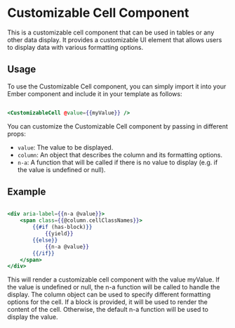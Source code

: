 # Customizable Cell Component

This is a customizable cell component that can be used in tables or any other data display. It provides a customizable UI element that allows users to display data with various formatting options.

## Usage

To use the Customizable Cell component, you can simply import it into your Ember component and include it in your template as follows:

```hbs

<CustomizableCell @value={{myValue}} />

```

You can customize the Customizable Cell component by passing in different props:

- `value`: The value to be displayed.
- `column`: An object that describes the column and its formatting options.
- `n-a`: A function that will be called if there is no value to display (e.g. if the value is undefined or null).

## Example

```hbs

<div aria-label={{n-a @value}}>
    <span class={{@column.cellClassNames}}>
        {{#if (has-block)}}
            {{yield}}
        {{else}}
            {{n-a @value}}
        {{/if}}
    </span>
</div>


```

This will render a customizable cell component with the value myValue. If the value is undefined or null, the n-a function will be called to handle the display. The column object can be used to specify different formatting options for the cell. If a block is provided, it will be used to render the content of the cell. Otherwise, the default n-a function will be used to display the value.


